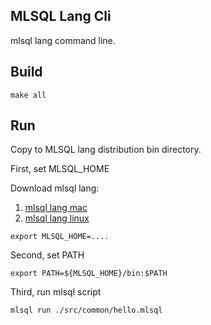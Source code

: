 ## MLSQL Lang Cli

mlsql lang command line.

## Build

```
make all
```

## Run

Copy to MLSQL lang distribution bin directory. 

First, set MLSQL_HOME

Download mlsql lang:
1. [mlsql lang mac](https://mlsql-downloads.kyligence.io/2.1.0/mlsql-app_2.4-2.1.0-darwin-amd64.tar.gz)
2. [mlsql lang linux](https://mlsql-downloads.kyligence.io/2.1.0/mlsql-app_2.4-2.1.0-linux-amd64.tar.gz)

```
export MLSQL_HOME=....
```

Second, set PATH

```
export PATH=${MLSQL_HOME}/bin:$PATH
```

Third, run mlsql script

```
mlsql run ./src/common/hello.mlsql
```
